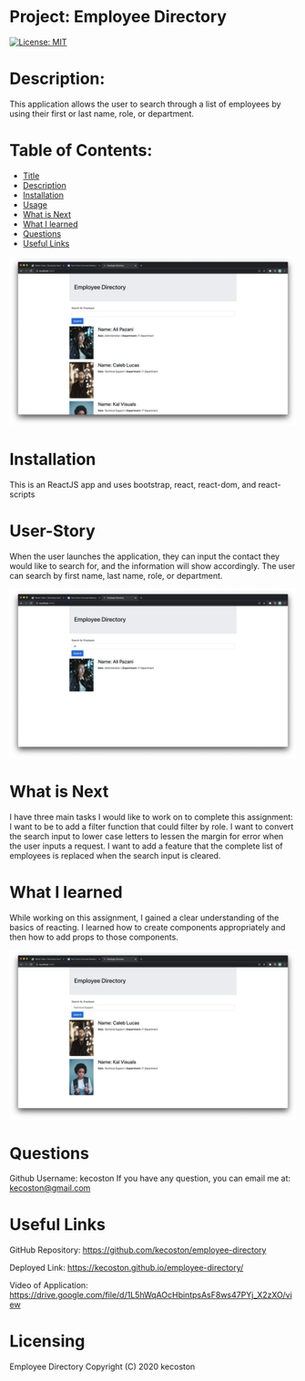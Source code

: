 
  # Project: Employee Directory
  [![License: MIT](https://img.shields.io/badge/License-MIT-yellow.svg)](https://opensource.org/licenses/MIT)

  # Description: 
  This application allows the user to search through a list of employees by using their first or last name, role, or department.
  
  # Table of Contents:
  
  * [Title](#Project)
  * [Description](#Description)
  * [Installation](#Installation) 
  * [Usage](#User-Story)
  * [What is Next](#What-is-Next)
  * [What I learned](#What-I-Learned) 
  * [Questions](#Questions)
  * [Useful Links](#Useful-Links)
  
  ![homepage](employee-directory/public/assets/images/kecoston-employee-open.jpg)

  # Installation 
  This is an ReactJS app and uses bootstrap, react, react-dom, and react-scripts

  # User-Story 
  When the user launches the application, they can input the contact they would like to search for, and the information will show accordingly. The user can search by first name, last name, role, or department.

  ![role-search](employee-directory/public/assets/images/kecoston-employee-name.jpg)

  # What is Next 
  I have three main tasks I would like to work on to complete this assignment:
I want to be to add a filter function that could filter by role.
I want to convert the search input to lower case letters to lessen the margin for error when the user inputs a request.
I want to add a feature that the complete list of employees is replaced when the search input is cleared. 

  # What I learned 
  While working on this assignment, I gained a clear understanding of the basics of reacting. I learned how to create components appropriately and then how to add props to those components. 

  ![name-search](employee-directory/public/assets/images/kecoston-employee-role.jpg)

  # Questions 
  Github Username: kecoston If you have any question, you can email me at: kecoston@gmail.com

  # Useful Links

  GitHub Repository: https://github.com/kecoston/employee-directory
  
  Deployed Link: https://kecoston.github.io/employee-directory/
  
  Video of Application: https://drive.google.com/file/d/1L5hWqAOcHbintpsAsF8ws47PYj_X2zXO/view

  # Licensing 

  Employee Directory  Copyright (C) 2020 kecoston

  
